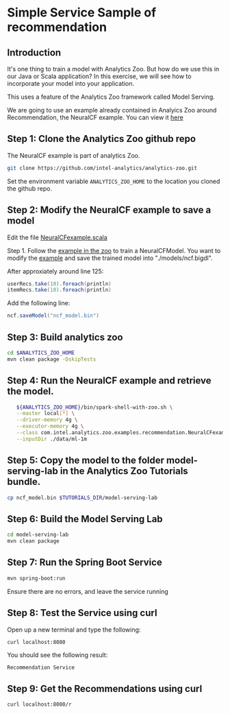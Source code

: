 # Simple Service Sample of recommendation


## Introduction

It's one thing to train a model with Analytics Zoo. But how do we use this in our Java or Scala 
application?  In this exercise, we will see how to incorporate your model into your application.

This uses a feature of the Analytics Zoo framework called Model Serving.

We are going to use an example already contained in Analyics Zoo around Recommendation, the NeuralCF example. You can
view it [here](https://github.com/intel-analytics/analytics-zoo/tree/master/zoo/src/main/scala/com/intel/analytics/zoo/examples/recommendation/README.md)


## Step 1: Clone the Analytics Zoo github repo


The NeuralCF example is part of analytics Zoo.

```bash
git clone https://github.com/intel-analytics/analytics-zoo.git
```

Set the environment variable `ANALYTICS_ZOO_HOME` to the location you cloned the github repo.


## Step 2: Modify the NeuralCF example to save a model

Edit the file [NeuralCFexample.scala](https://github.com/intel-analytics/analytics-zoo/blob/master/zoo/src/main/scala/com/intel/analytics/zoo/examples/recommendation/NeuralCFexample.scala)

Step 1. Follow the [example in the zoo](https://github.com/intel-analytics/analytics-zoo/tree/master/zoo/src/main/scala/com/intel/analytics/zoo/examples/recommendation/README.md) to train a NeuralCFModel. You want to modify the [example](https://github.com/intel-analytics/analytics-zoo/blob/master/zoo/src/main/scala/com/intel/analytics/zoo/examples/recommendation/NeuralCFexample.scala) and save the trained model into "./models/ncf.bigdl".


After approxiately around line 125:

```scala
userRecs.take(10).foreach(println)
itemRecs.take(10).foreach(println)
```

Add the following line:

```scala
ncf.saveModel("ncf_model.bin")
```

## Step 3: Build analytics zoo


```bash
cd $ANALYTICS_ZOO_HOME
mvn clean package -DskipTests
```

## Step 4: Run the NeuralCF example and retrieve the model.


```bash
   ${ANALYTICS_ZOO_HOME}/bin/spark-shell-with-zoo.sh \
   --master local[*] \
   --driver-memory 4g \
   --executor-memory 4g \
   --class com.intel.analytics.zoo.examples.recommendation.NeuralCFexample \
   --inputDir ./data/ml-1m 

```


## Step 5: Copy the model to the folder model-serving-lab in the Analytics Zoo Tutorials bundle.

```bash
cp ncf_model.bin $TUTORIALS_DIR/model-serving-lab
```


## Step 6: Build the Model Serving Lab

```bash
cd model-serving-lab
mvn clean package
```

## Step 7: Run the Spring Boot Service

```bash
mvn spring-boot:run
```

Ensure there are no errors, and leave the service running

## Step 8: Test the Service using curl

Open up a new terminal and type the following:

```bash
curl localhost:8080
```

You should see the following result:

```console
Recommendation Service
```

## Step 9: Get the Recommendations using curl

```bash
curl localhost:8080/r

